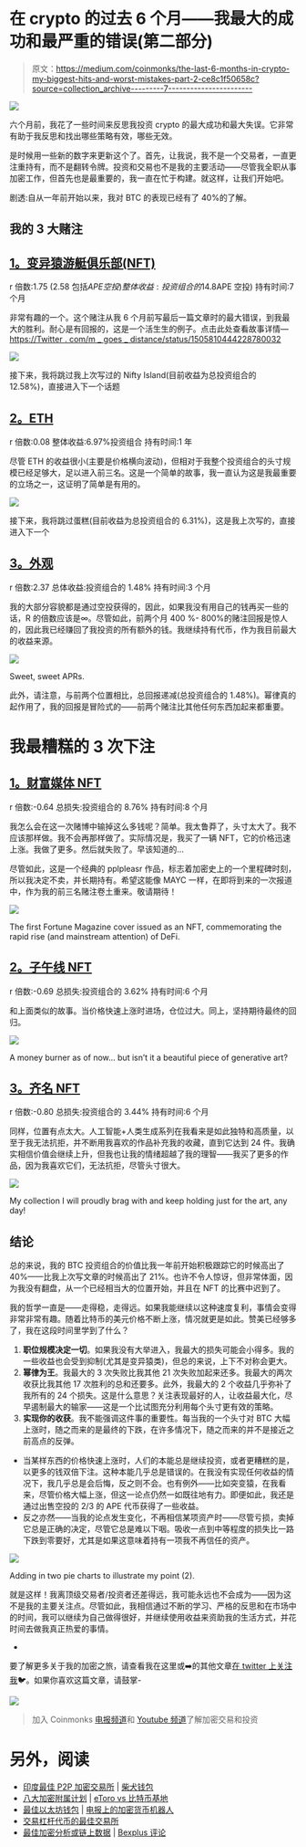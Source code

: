 # 在 crypto 的过去 6 个月——我最大的成功和最严重的错误(第二部分)

> 原文：<https://medium.com/coinmonks/the-last-6-months-in-crypto-my-biggest-hits-and-worst-mistakes-part-2-ce8c1f50658c?source=collection_archive---------7----------------------->

![](img/46a2193eb6a3ddcc9b5ee118c965b076.png)

六个月前，我花了一些时间来反思我投资 crypto 的最大成功和最大失误。它非常有助于我反思和找出哪些策略有效，哪些无效。

是时候用一些新的数字来更新这个了。首先，让我说，我不是一个交易者，一直更注重持有，而不是翻转令牌。投资和交易也不是我的主要活动——尽管我全职从事加密工作，但首先也是最重要的，我一直在忙于构建。就这样，让我们开始吧。

剧透:自从一年前开始以来，我对 BTC 的表现已经有了 40%的了解。

## 我的 3 大赌注

## [1。变异猿游艇俱乐部(NFT)](https://www.coingecko.com/en/coins/iron-titanium-token)

r 倍数:1.75 (2.58 包括$APE 空投)
整体收益:投资组合的 14.8%(21.8%包括$APE 空投)
持有时间:7 个月

非常有趣的一个。这个赌注从我 6 个月前写最后一篇文章时的最大错误，到我最大的胜利。耐心是有回报的，这是一个活生生的例子。点击此处查看故事详情—[https://Twitter . com/m _ goes _ distance/status/1505810444228780032](https://twitter.com/m_goes_distance/status/1505810444228780032)

![](img/2a4c66131b2c192d1be509c550270e39.png)

接下来，我将跳过我上次写过的 Nifty Island(目前收益为总投资组合的 12.58%)，直接进入下一个话题

## [2。ETH](https://www.coingecko.com/en/coins/iron-titanium-token)

r 倍数:0.08
整体收益:6.97%投资组合
持有时间:1 年

尽管 ETH 的收益很小(主要是价格横向波动)，但相对于我整个投资组合的头寸规模已经足够大，足以进入前三名。这是一个简单的故事，我一直认为这是我最重要的立场之一，这证明了简单是有用的。

![](img/183caabcf44712359414bfa2957e2e7b.png)

接下来，我将跳过蛋糕(目前收益为总投资组合的 6.31%)，这是我上次写的，直接进入下一个

## [3。外观](https://www.coingecko.com/en/coins/iron-titanium-token)

r 倍数:2.37
总体收益:投资组合的 1.48%
持有时间:3 个月

我的大部分容貌都是通过空投获得的，因此，如果我没有用自己的钱再买一些的话，R 的倍数应该是∞。尽管如此，前两个月 400 %- 800%的赌注回报是惊人的，因此我已经赚回了我投资的所有额外的钱。我继续持有代币，作为我目前最大的收益来源。

![](img/c08cfce07ad2e896547c0a4e2015f335.png)

Sweet, sweet APRs.

此外，请注意，与前两个位置相比，总回报递减(总投资组合的 1.48%)。幂律真的起作用了，我的回报是冒险式的——前两个赌注比其他任何东西加起来都重要。

# 我最糟糕的 3 次下注

## [1。财富媒体 NFT](https://www.coingecko.com/en/coins/iron-titanium-token)

r 倍数:-0.64
总损失:投资组合的 8.76%
持有时间:8 个月

我怎么会在这一次赌博中输掉这么多钱呢？简单。我太鲁莽了，头寸太大了。我不应该那样做。我不会再那样做了。实际情况是，我买了一辆 NFT，它的价格迅速上涨。我做了更多。然后就失败了。早该知道的…

尽管如此，这是一个经典的 pplpleasr 作品，标志着加密史上的一个里程碑时刻，所以我决定不卖，并长期持有。希望这能像 MAYC 一样，在即将到来的一次报道中，作为我的前三名赌注卷土重来。敬请期待！

![](img/990ac7b9910ad014d19011d624cdaed3.png)

The first Fortune Magazine cover issued as an NFT, commemorating the rapid rise (and mainstream attention) of DeFi.

## [2。子午线 NFT](https://www.coingecko.com/en/coins/iron-titanium-token)

r 倍数:-0.69
总损失:投资组合的 3.62%
持有时间:6 个月

和上面类似的故事。当价格快速上涨时进场，仓位过大。同上，坚持期待最终的回归。

![](img/7628d31beabfeae38d881bbcfd2d3c2e.png)

A money burner as of now… but isn’t it a beautiful piece of generative art?

## [3。齐名 NFT](https://www.coingecko.com/en/coins/iron-titanium-token)

r 倍数:-0.80
总损失:投资组合的 3.44%
持有时间:6 个月

同样，位置有点太大。人工智能+人类生成系列在我看来是如此独特和高质量，以至于我无法抗拒，并不断用我喜欢的作品补充我的收藏，直到它达到 24 件。我确实相信价值会继续上升，但我也让我的情绪超越了我的理智——我买了更多的作品，因为我喜欢它们，无法抗拒，尽管头寸很大。

![](img/9d91b66c656080d8ab1f4d0d297a9fc2.png)

My collection I will proudly brag with and keep holding just for the art, any day!

## 结论

总的来说，我的 BTC 投资组合的价值比我一年前开始积极跟踪它的时候高出了 40%——比我上次写文章的时候高出了 21%。也许不令人惊讶，但非常体面，因为我没有翻盘，从一个已经相当大的位置开始，并且在 NFT 的比赛中迟到了。

我的哲学一直是——走得稳，走得远。如果我能继续以这种速度复利，事情会变得非常非常有趣。随着比特币的美元价格不断上涨，情况就更是如此。赞美已经够多了，我在这段时间里学到了什么？

1.  **职位规模决定一切**。如果我没有大举进入，我最大的损失可能会小得多。我的一些收益也会受到抑制(尤其是变异猿类)，但总的来说，上下不对称会更大。
2.  **幂律为王**。我最大的 3 次失败比我其他 21 次失败加起来还多。我最大的两次收获比我其他 17 次胜利的总和还要多。此外，我最大的 2 个收益几乎弥补了我所有的 24 个损失。这是什么意思？关注表现最好的人，让收益最大化，尽早遏制最大的输家——这是一个比试图充分利用每个头寸更有效的策略。
3.  **实现你的收获**。我不能强调这件事的重要性。每当我的一个头寸对 BTC 大幅上涨时，随之而来的是最终的下跌，在许多情况下，随之而来的并不是接近之前高点的反弹。

*   当某样东西的价格快速上涨时，人们的本能总是继续投资，或者更糟糕的是，以更多的钱双倍下注。这种本能几乎总是错误的。在我没有实现任何收益的情况下，我几乎总是会后悔，反之则不会。也有例外——比如突变猿，在我看来，尽管价格大幅上涨，但这一论点仍然一如既往地有力。即便如此，我还是通过出售空投的 2/3 的 APE 代币获得了一些收益。
*   反之亦然——当我的论点发生变化，不再相信某项资产时——尽管亏损，卖掉它总是正确的决定，尽管它总是难以下咽。吸收一点到中等程度的损失比一路下跌到零要好，尤其是如果这意味着持有一项我不再信任的资产。

![](img/e4033ef738592b2b758aa4091ad33ba0.png)

Adding in two pie charts to illustrate my point (2).

就是这样！我离顶级交易者/投资者还差得远，我可能永远也不会成为——因为这不是我的主要关注点。尽管如此，我相信通过不断的学习、严格的反思和在市场中的时间，我可以继续为自己做得很好，并继续使用收益来资助我的生活方式，并花时间去做我真正热爱的事情。

-

要了解更多关于我的加密之旅，请查看我在这里或➡️的其他文章[在 twitter 上关注我](https://twitter.com/m_goes_distance)🐦。如果你喜欢这篇文章，请鼓掌-

![](img/5d9e101948398bdc52200a88f96a8c9c.png)

> 加入 Coinmonks [电报频道](https://t.me/coincodecap)和 [Youtube 频道](https://www.youtube.com/c/coinmonks/videos)了解加密交易和投资

# 另外，阅读

*   [印度最佳 P2P 加密交易所](https://coincodecap.com/p2p-crypto-exchanges-in-india) | [柴犬钱包](https://coincodecap.com/baby-shiba-inu-wallets)
*   [八大加密附属计划](https://coincodecap.com/crypto-affiliate-programs) | [eToro vs 比特币基地](https://coincodecap.com/etoro-vs-coinbase)
*   [最佳以太坊钱包](https://coincodecap.com/best-ethereum-wallets) | [电报上的加密货币机器人](https://coincodecap.com/telegram-crypto-bots)
*   [交易杠杆代币的最佳交易所](https://coincodecap.com/leveraged-token-exchanges)
*   [最佳加密分析或链上数据](https://coincodecap.com/blockchain-analytics) | [Bexplus 评论](https://coincodecap.com/bexplus-review)